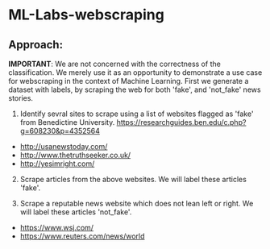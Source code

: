 # ML-Labs-webscraping

## Approach:

__IMPORTANT__: We are not concerned with the correctness of the classification. We merely use it as an opportunity to demonstrate a use case for webscraping in the context of Machine Learning.
First we generate a dataset with labels, by scraping the web for both 'fake', and 'not_fake' news stories.    

1. Identify sevral sites to scrape using a list of websites flagged as 'fake' from Benedictine University.
https://researchguides.ben.edu/c.php?g=608230&p=4352564

* http://usanewstoday.com/
* http://www.thetruthseeker.co.uk/
* http://yesimright.com/

2. Scrape articles from the above websites. We will label these articles 'fake'.

3. Scrape a reputable news website which does not lean left or right. We will label these articles 'not_fake'.

* https://www.wsj.com/
* https://www.reuters.com/news/world

